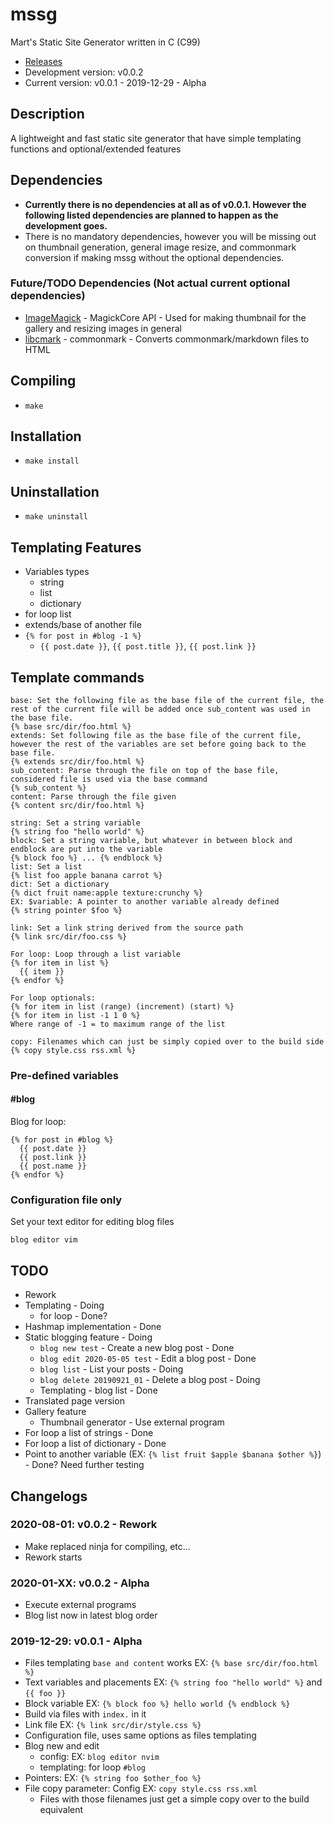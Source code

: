 # mssg
Mart's Static Site Generator written in C (C99)

* [Releases](https://github.com/marttcw/mssg/releases)
* Development version: v0.0.2
* Current version: v0.0.1 - 2019-12-29 - Alpha

## Description
A lightweight and fast static site generator that have simple templating functions and optional/extended features

## Dependencies
* **Currently there is no dependencies at all as of v0.0.1. However the following listed dependencies are planned to happen as the development goes.**
* There is no mandatory dependencies, however you will be missing out on thumbnail generation, general image resize, and commonmark conversion if making mssg without the optional dependencies.
### Future/TODO Dependencies (Not actual current optional dependencies)
* [ImageMagick](https://imagemagick.org/api/resize.php#ThumbnailImage) - MagickCore API - Used for making thumbnail for the gallery and resizing images in general
* [libcmark](https://github.com/commonmark/cmark) - commonmark - Converts commonmark/markdown files to HTML

## Compiling
* `make`

## Installation
* `make install`

## Uninstallation
* `make uninstall`

## Templating Features
* Variables types
  * string
  * list
  * dictionary
* for loop list
* extends/base of another file
* `{% for post in #blog -1 %}`
  * `{{ post.date }}`, `{{ post.title }}`, `{{ post.link }}`

## Template commands
```
base: Set the following file as the base file of the current file, the rest of the current file will be added once sub_content was used in the base file.
{% base src/dir/foo.html %}
extends: Set following file as the base file of the current file, however the rest of the variables are set before going back to the base file.
{% extends src/dir/foo.html %}
sub_content: Parse through the file on top of the base file, considered file is used via the base command
{% sub_content %}
content: Parse through the file given
{% content src/dir/foo.html %}

string: Set a string variable
{% string foo "hello world" %}
block: Set a string variable, but whatever in between block and endblock are put into the variable
{% block foo %} ... {% endblock %}
list: Set a list
{% list foo apple banana carrot %}
dict: Set a dictionary
{% dict fruit name:apple texture:crunchy %}
EX: $variable: A pointer to another variable already defined
{% string pointer $foo %}

link: Set a link string derived from the source path
{% link src/dir/foo.css %}

For loop: Loop through a list variable
{% for item in list %}
  {{ item }}
{% endfor %}

For loop optionals:
{% for item in list (range) (increment) (start) %}
{% for item in list -1 1 0 %}
Where range of -1 = to maximum range of the list

copy: Filenames which can just be simply copied over to the build side
{% copy style.css rss.xml %}
```

### Pre-defined variables
#### #blog
Blog for loop:

```
{% for post in #blog %}
  {{ post.date }}
  {{ post.link }}
  {{ post.name }}
{% endfor %}
```

### Configuration file only
Set your text editor for editing blog files
```
blog editor vim
```

## TODO
* Rework
* Templating - Doing
  * for loop - Done?
* Hashmap implementation - Done
* Static blogging feature - Doing
  * `blog new test` - Create a new blog post - Done
  * `blog edit 2020-05-05 test` - Edit a blog post - Done
  * `blog list` - List your posts - Doing
  * `blog delete 20190921_01` - Delete a blog post - Doing
  * Templating - blog list - Done
* Translated page version
* Gallery feature
  * Thumbnail generator - Use external program
* For loop a list of strings - Done
* For loop a list of dictionary - Done
* Point to another variable (EX: `{% list fruit $apple $banana $other %}`) - Done? Need further testing

## Changelogs
### 2020-08-01: v0.0.2 - Rework
* Make replaced ninja for compiling, etc...
* Rework starts
### 2020-01-XX: v0.0.2 - Alpha
* Execute external programs
* Blog list now in latest blog order
### 2019-12-29: v0.0.1 - Alpha
* Files templating `base and content` works EX: `{% base src/dir/foo.html %}`
* Text variables and placements EX: `{% string foo "hello world" %}` and `{{ foo }}`
* Block variable EX: `{% block foo %} hello world {% endblock %}`
* Build via files with `index.` in it
* Link file EX: `{% link src/dir/style.css %}`
* Configuration file, uses same options as files templating
* Blog new and edit
  * config: EX: `blog editor nvim`
  * templating: for loop `#blog`
* Pointers: EX: `{% string foo $other_foo %}`
* File copy parameter: Config EX: `copy style.css rss.xml`
  * Files with those filenames just get a simple copy over to the build equivalent

